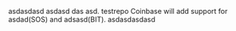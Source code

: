 asdasdasd  asdasd das asd. testrepo Coinbase will add support for asdad(SOS) and adsasd(BIT). asdasdasdasd
